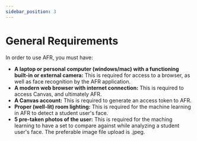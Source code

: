 ```yaml
---
sidebar_position: 3
---
```


# General Requirements

In order to use AFR, you must have:<br/>
- <b>A laptop or personal computer (windows/mac) with a functioning built-in or external camera:</b> This is required for access to a browser, as well as face recognition by the AFR application.
- <b>A modern web browser with internet connection:</b> This is required to access Canvas, and ultimately AFR.
- <b>A Canvas account:</b> This is required to generate an access token to AFR.
- <b>Proper (well-lit) room lighting:</b> This is required for the machine learning in AFR to detect a student user's face.
- <b>5 pre-taken photos of the user:</b> This is required for the maching learning to have a set to compare against while analyzing a student user's face. The preferable image file upload is .jpeg.
